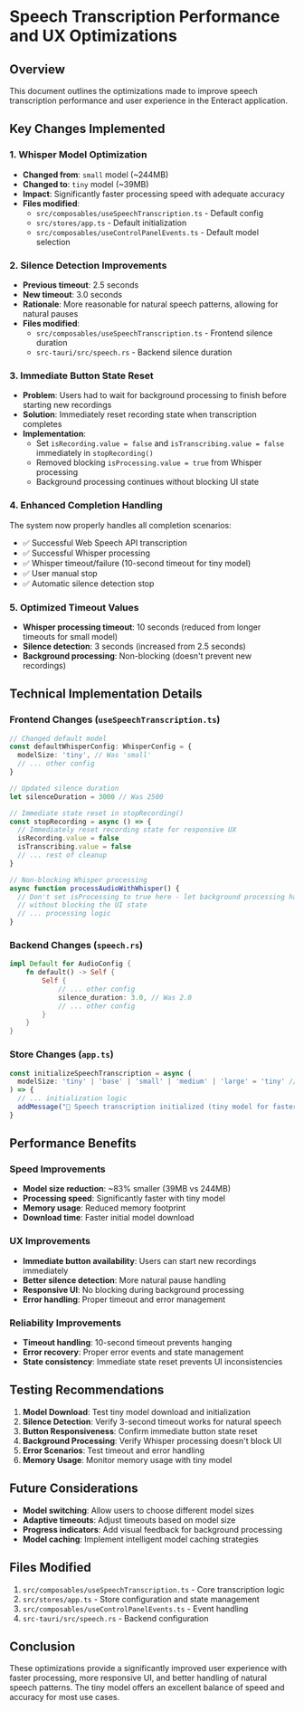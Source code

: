 # Speech Transcription Performance and UX Optimizations

## Overview
This document outlines the optimizations made to improve speech transcription performance and user experience in the Enteract application.

## Key Changes Implemented

### 1. Whisper Model Optimization
- **Changed from**: `small` model (~244MB)
- **Changed to**: `tiny` model (~39MB)
- **Impact**: Significantly faster processing speed with adequate accuracy
- **Files modified**:
  - `src/composables/useSpeechTranscription.ts` - Default config
  - `src/stores/app.ts` - Default initialization
  - `src/composables/useControlPanelEvents.ts` - Default model selection

### 2. Silence Detection Improvements
- **Previous timeout**: 2.5 seconds
- **New timeout**: 3.0 seconds
- **Rationale**: More reasonable for natural speech patterns, allowing for natural pauses
- **Files modified**:
  - `src/composables/useSpeechTranscription.ts` - Frontend silence duration
  - `src-tauri/src/speech.rs` - Backend silence duration

### 3. Immediate Button State Reset
- **Problem**: Users had to wait for background processing to finish before starting new recordings
- **Solution**: Immediately reset recording state when transcription completes
- **Implementation**:
  - Set `isRecording.value = false` and `isTranscribing.value = false` immediately in `stopRecording()`
  - Removed blocking `isProcessing.value = true` from Whisper processing
  - Background processing continues without blocking UI state

### 4. Enhanced Completion Handling
The system now properly handles all completion scenarios:
- ✅ Successful Web Speech API transcription
- ✅ Successful Whisper processing
- ✅ Whisper timeout/failure (10-second timeout for tiny model)
- ✅ User manual stop
- ✅ Automatic silence detection stop

### 5. Optimized Timeout Values
- **Whisper processing timeout**: 10 seconds (reduced from longer timeouts for small model)
- **Silence detection**: 3 seconds (increased from 2.5 seconds)
- **Background processing**: Non-blocking (doesn't prevent new recordings)

## Technical Implementation Details

### Frontend Changes (`useSpeechTranscription.ts`)
```typescript
// Changed default model
const defaultWhisperConfig: WhisperConfig = {
  modelSize: 'tiny', // Was 'small'
  // ... other config
}

// Updated silence duration
let silenceDuration = 3000 // Was 2500

// Immediate state reset in stopRecording()
const stopRecording = async () => {
  // Immediately reset recording state for responsive UX
  isRecording.value = false
  isTranscribing.value = false
  // ... rest of cleanup
}

// Non-blocking Whisper processing
async function processAudioWithWhisper() {
  // Don't set isProcessing to true here - let background processing happen
  // without blocking the UI state
  // ... processing logic
}
```

### Backend Changes (`speech.rs`)
```rust
impl Default for AudioConfig {
    fn default() -> Self {
        Self {
            // ... other config
            silence_duration: 3.0, // Was 2.0
            // ... other config
        }
    }
}
```

### Store Changes (`app.ts`)
```typescript
const initializeSpeechTranscription = async (
  modelSize: 'tiny' | 'base' | 'small' | 'medium' | 'large' = 'tiny' // Was 'small'
) => {
  // ... initialization logic
  addMessage("🎤 Speech transcription initialized (tiny model for faster processing)", "assistant")
}
```

## Performance Benefits

### Speed Improvements
- **Model size reduction**: ~83% smaller (39MB vs 244MB)
- **Processing speed**: Significantly faster with tiny model
- **Memory usage**: Reduced memory footprint
- **Download time**: Faster initial model download

### UX Improvements
- **Immediate button availability**: Users can start new recordings immediately
- **Better silence detection**: More natural pause handling
- **Responsive UI**: No blocking during background processing
- **Error handling**: Proper timeout and error management

### Reliability Improvements
- **Timeout handling**: 10-second timeout prevents hanging
- **Error recovery**: Proper error events and state management
- **State consistency**: Immediate state reset prevents UI inconsistencies

## Testing Recommendations

1. **Model Download**: Test tiny model download and initialization
2. **Silence Detection**: Verify 3-second timeout works for natural speech
3. **Button Responsiveness**: Confirm immediate button state reset
4. **Background Processing**: Verify Whisper processing doesn't block UI
5. **Error Scenarios**: Test timeout and error handling
6. **Memory Usage**: Monitor memory usage with tiny model

## Future Considerations

- **Model switching**: Allow users to choose different model sizes
- **Adaptive timeouts**: Adjust timeouts based on model size
- **Progress indicators**: Add visual feedback for background processing
- **Model caching**: Implement intelligent model caching strategies

## Files Modified

1. `src/composables/useSpeechTranscription.ts` - Core transcription logic
2. `src/stores/app.ts` - Store configuration and state management
3. `src/composables/useControlPanelEvents.ts` - Event handling
4. `src-tauri/src/speech.rs` - Backend configuration

## Conclusion

These optimizations provide a significantly improved user experience with faster processing, more responsive UI, and better handling of natural speech patterns. The tiny model offers an excellent balance of speed and accuracy for most use cases. 